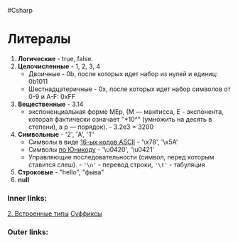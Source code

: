 #Csharp

# Литералы

1. **Логические** - true, false.
2. **Целочисленные** - 1, 2, 3, 4
	- Двоичные - 0b, после которых идет набор из нулей и единиц: 0b1011
	- Шестнадцатеричные - 0x, после которых идет набор символов от 0-9 и A-F: 0xFF
3. **Вещественные** - 3.14
	- экспоненциальная форме MEp, (M — мантисса, E - экспонента, которая фактически означает "\*10^" (умножить на десять в степени), а p — порядок). - 3.2e3 = 3200
4. **Символьные** - '2', 'A', 'T'
	- Символы в виде [16-ых кодов ASCII](http://www.asciitable.com/) - '\x78', '\x5A'
	- Символы [по Юникоду](https://unicode-table.com/ru/) - '\u0420', '\u0421'
	- Управляющие последовательности (символ, перед которым ставится слеш). - `'\n'` - перевод строки, `'\t'` - табуляция
5. **Строковые** - "hello", "фыва"
6. **null**

### Inner links:
[2. Встроенные типы](1.%20Languages/C-sharp/0.%20Введение/1.%20Типы%20данных/2.%20Встроенные%20типы.md)
[Суффиксы](1.%20Languages/C-sharp/0.%20Введение/1.%20Типы%20данных/Суффиксы.md)

### Outer links:
